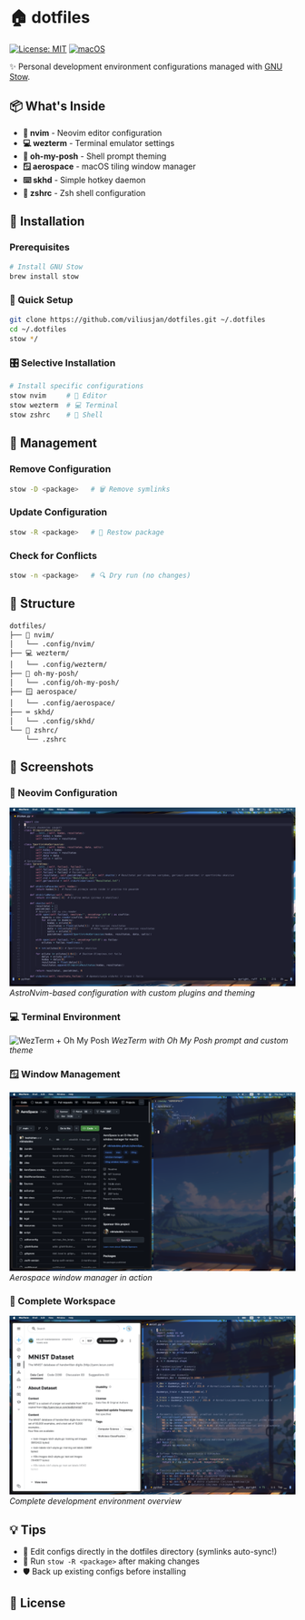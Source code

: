# 🏠 dotfiles

[![License: MIT](https://img.shields.io/badge/License-MIT-blue.svg)](LICENSE)
[![macOS](https://img.shields.io/badge/macOS-Compatible-success.svg)](https://www.apple.com/macos/)

✨ Personal development environment configurations managed with [GNU Stow](https://www.gnu.org/software/stow/).

## 📦 What's Inside

- **🎨 nvim** - Neovim editor configuration
- **💻 wezterm** - Terminal emulator settings  
- **🌈 oh-my-posh** - Shell prompt theming
- **🪟 aerospace** - macOS tiling window manager
- **⌨️ skhd** - Simple hotkey daemon
- **🐚 zshrc** - Zsh shell configuration

## 🚀 Installation

### Prerequisites
```bash
# Install GNU Stow
brew install stow
```

### 🎯 Quick Setup
```bash
git clone https://github.com/viliusjan/dotfiles.git ~/.dotfiles
cd ~/.dotfiles
stow */
```

### 🎛️ Selective Installation
```bash
# Install specific configurations
stow nvim     # 🎨 Editor
stow wezterm  # 💻 Terminal
stow zshrc    # 🐚 Shell
```

## 🔧 Management

### Remove Configuration
```bash
stow -D <package>   # 🗑️ Remove symlinks
```

### Update Configuration  
```bash
stow -R <package>   # 🔄 Restow package
```

### Check for Conflicts
```bash
stow -n <package>   # 🔍 Dry run (no changes)
```

## 📂 Structure

```
dotfiles/
├── 🎨 nvim/
│   └── .config/nvim/
├── 💻 wezterm/
│   └── .config/wezterm/
├── 🌈 oh-my-posh/
│   └── .config/oh-my-posh/
├── 🪟 aerospace/
│   └── .config/aerospace/
├── ⌨️ skhd/
│   └── .config/skhd/
└── 🐚 zshrc/
    └── .zshrc
```

## 📸 Screenshots

### 🎨 Neovim Configuration
![Neovim Setup](screenshots/neovim.png)
*AstroNvim-based configuration with custom plugins and theming*

### 💻 Terminal Environment
![WezTerm + Oh My Posh](screenshots/terminal.png)
*WezTerm with Oh My Posh prompt and custom theme*

### 🪟 Window Management
![Aerospace Tiling](screenshots/aerospace.png)
*Aerospace window manager in action*

### 🎯 Complete Workspace
![Full Desktop](screenshots/workspace.png)
*Complete development environment overview*

## 💡 Tips

- 📝 Edit configs directly in the dotfiles directory (symlinks auto-sync!)
- 🔄 Run `stow -R <package>` after making changes
- 🛡️ Back up existing configs before installing

## 📄 License

